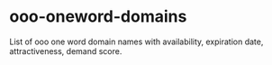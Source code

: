 # ooo-oneword-domains
List of ooo one word domain names with availability, expiration date, attractiveness, demand score.
